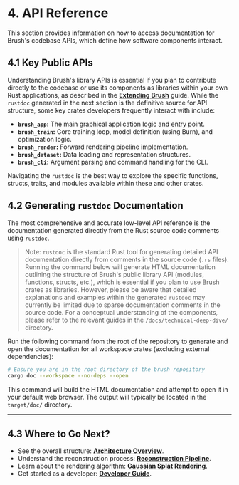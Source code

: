 # 4. API Reference

This section provides information on how to access documentation for Brush's codebase APIs, which define how software components interact.

## 4.1 Key Public APIs

Understanding Brush's library APIs is essential if you plan to contribute directly to the codebase or use its components as libraries within your own Rust applications, as described in the **[Extending Brush](technical-deep-dive/extending-brush.md)** guide. While the `rustdoc` generated in the next section is the definitive source for API structure, some key crates developers frequently interact with include:

*   **`brush_app`:** The main graphical application logic and entry point.
*   **`brush_train`:** Core training loop, model definition (using Burn), and optimization logic.
*   **`brush_render`:** Forward rendering pipeline implementation.
*   **`brush_dataset`:** Data loading and representation structures.
*   **`brush_cli`:** Argument parsing and command handling for the CLI.

Navigating the `rustdoc` is the best way to explore the specific functions, structs, traits, and modules available within these and other crates.

## 4.2 Generating `rustdoc` Documentation

The most comprehensive and accurate low-level API reference is the documentation generated directly from the Rust source code comments using `rustdoc`.

> Note: `rustdoc` is the standard Rust tool for generating detailed API documentation directly from comments in the source code (`.rs` files). Running the command below will generate HTML documentation outlining the structure of Brush's public library API (modules, functions, structs, etc.), which is essential if you plan to use Brush crates as libraries. However, please be aware that detailed explanations and examples within the generated `rustdoc` may currently be limited due to sparse documentation comments in the source code. For a conceptual understanding of the components, please refer to the relevant guides in the `/docs/technical-deep-dive/` directory.

Run the following command from the root of the repository to generate and open the documentation for all workspace crates (excluding external dependencies):

```bash
# Ensure you are in the root directory of the brush repository
cargo doc --workspace --no-deps --open
```

This command will build the HTML documentation and attempt to open it in your default web browser. The output will typically be located in the `target/doc/` directory.

---

## 4.3 Where to Go Next?

*   See the overall structure: **[Architecture Overview](technical-deep-dive/architecture.md)**.
*   Understand the reconstruction process: **[Reconstruction Pipeline](technical-deep-dive/reconstruction-pipeline.md)**.
*   Learn about the rendering algorithm: **[Gaussian Splat Rendering](technical-deep-dive/rendering-pipeline.md)**.
*   Get started as a developer: **[Developer Guide](getting-started/developer-guide.md)**. 